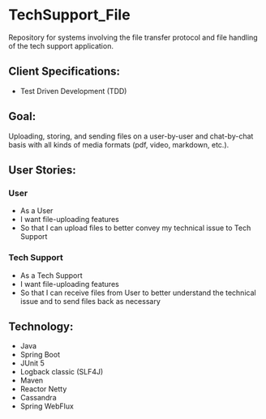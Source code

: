 # TechSupport_File
Repository for systems involving the file transfer protocol and file handling of the tech support application.


## Client Specifications:
- Test Driven Development (TDD)


## Goal:
Uploading, storing, and sending files on a user-by-user and chat-by-chat basis with all kinds of media formats (pdf, video, markdown, etc.).


## User Stories:
### User
- As a User
- I want file-uploading features
- So that I can upload files to better convey my technical issue to Tech Support

### Tech Support
- As a Tech Support
- I want file-uploading features
- So that I can receive files from User to better understand the technical issue and to send files back as necessary


## Technology:
- Java
- Spring Boot
- JUnit 5
- Logback classic (SLF4J)
- Maven
- Reactor Netty
- Cassandra
- Spring WebFlux
